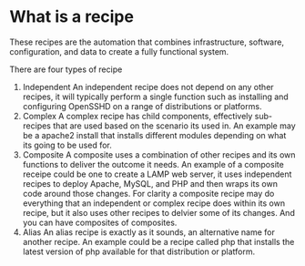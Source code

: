 # What is a recipe
These recipes are the automation that combines infrastructure, software, configuration, and data to create a fully functional system.

There are four types of recipe
1. Independent
An independent recipe does not depend on any other recipes, it will typically perform a single function such as installing and configuring OpenSSHD on a range of distributions or platforms.
2. Complex
A complex recipe has child components, effectively sub-recipes that are used based on the scenario its used in. An example may be a apache2 install that installs different modules depending on what its going to be used for.
3. Composite
A composite uses a combination of other recipes and its own functions to deliver the outcome it needs. An example of a composite receipe could be one to create a LAMP web server, it uses independent recipes to deploy Apache, MySQL, and PHP and then wraps its own code around those changes.
For clarity a composite recipe may do everything that an independent or complex recipe does within its own recipe, but it also uses other recipes to delvier some of its changes. And you can have composites of composites.
4. Alias
An alias recipe is exactly as it sounds, an alternative name for another recipe. An example could be a recipe called php that installs the latest version of php available for that distribution or platform.
